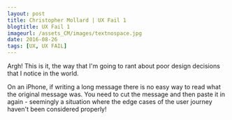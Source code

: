 ```yaml
---
layout: post
title: Christopher Mollard | UX Fail 1
blogtitle: UX Fail 1
imageurl: /assets_CM/images/textnospace.jpg
date: 2016-08-26
tags: [UX, UX FAIL]
---
```

<p>
Argh!  This is it, the way that I'm going to rant about poor design decisions that I notice in the world.
</p>
<p>
On an iPhone, if writing a long message there is no easy way to read what the original message was. You need to cut the message and then paste it in again - seemingly a situation where the edge cases of the user journey haven't been considered properly! 
</p>
